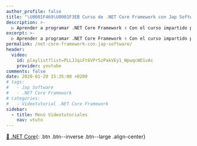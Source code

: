 ```yaml
---
author_profile: false
title: "\U0001F469‍\U0001F3EB Curso de .NET Core Framework con Jap Software"
description: >-
  ▷ Aprender a programar .NET Core Framework ✌️ Con el curso impartido por Jap Software
excerpt: >-
  ▷ Aprender a programar .NET Core Framework ✌️ Con el curso impartido por Jap Software
permalink: /net-core-framework-con-jap-software/
header:
  video:
    id: playlist?list=PLLJJqiFt6VPrSzPakVEy1_WpwqcWD1vAc
    provider: youtube
comments: false
date: 2020-01-20 15:35:00 +0200
# tags:
#   - Jap Software
#   - .NET Core Framework
# categories:
#   - Videotutorial .NET Core Framework
sidebar:
  - title: Menú Videotutoriales
    nav: vtuto
---
```


[🚀 .NET Core](/cursos-tecnologia/#net-core){: .btn .btn--inverse .btn--large .align-center}
